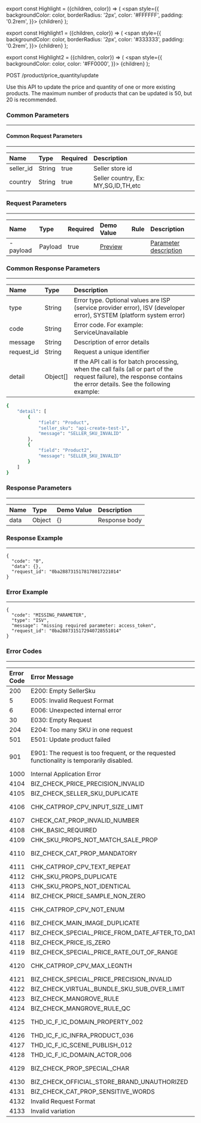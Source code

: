 export const Highlight = ({children, color}) => (
  <span
    style={{
      backgroundColor: color,
      borderRadius: '2px',
      color: '#FFFFFF',
      padding: '0.2rem',
    }}>
    {children}
  </span>
);

export const Highlight1 = ({children, color}) => (
  <span
    style={{
      backgroundColor: color,
      borderRadius: '2px',
      color: '#333333',
      padding: '0.2rem',
    }}>
    {children}
  </span>
);

export const Highlight2 = ({children, color}) => (
  <span
    style={{
      backgroundColor: color,
      color: '#FF0000',
    }}>
    {children}
  </span>
);

<Highlight color="#00A854">POST</Highlight>  <Highlight1 color="#EEEEEE">/product/price_quantity/update</Highlight1>

Use this API to update the price and quantity of one or more existing products. The maximum number of products that can be updated is 50, but 20 is recommended.

### Common Parameters
---
#### Common Request Parameters
---
| Name      | Type   | Required                      | Description                         |
| :-------- | :----- | :---------------------------- | :---------------------------------- |
| seller_id | String | <Highlight2>true</Highlight2> | Seller store id                     |
| country   | String | <Highlight2>true</Highlight2> | Seller country, Ex: MY,SG,ID,TH,etc |

### Request Parameters
---

| Name          | Type     | Required  | Demo Value  | Rule     | Description   |
| :---          | :---     | :---      | :---        | :---     | :---          |
| - payload     | Payload   | <Highlight2>true</Highlight2> | [Preview](https://open.lazada.com/doc/doc.htm?spm=a2o9m.11193535.0.0.2d4938e4jzTrKR#?nodeId=10557&docId=108251) |          | [Parameter description](https://open.lazada.com/doc/doc.htm?spm=a2o9m.11193535.0.0.2d4938e4jzTrKR#?nodeId=10557&docId=108251) |


### Common Response Parameters 
---

| Name        | Type        | Description        |
| :---         | :---         | :---                |
| type        | String      | Error type. Optional values ​​are ISP (service provider error), ISV (developer error), SYSTEM (platform system error) |
| code        | String      | Error code. For example: ServiceUnavailable                |
| message     | String      | Description of error details                |
| request_id  | String      | Request a unique identifier               |
| detail      | Object[]    | If the API call is for batch processing, when the call fails (all or part of the request failure), the response contains the error details. See the following example: |
```bash
{ 
    "detail": [
        {
            "field": "Product",
            "seller_sku": "api-create-test-1",
            "message": "SELLER_SKU_INVALID"
        },
        {
            "field": "Product2",
            "message": "SELLER_SKU_INVALID"
        }
    ]
} 
```

### Response Parameters
---
| Name                                  | Type       | Demo Value                               | Description     |
| :---                                  | :---       | :---                                     | :---            |
| data                                  | Object     | {}                                       | Response body   |



### Response Example
---
```
{
  "code": "0",
  "data": {},
  "request_id": "0ba2887315178178017221014"
}
```

### Error Example
---
```
{
  "code": "MISSING_PARAMETER",
  "type": "ISV",
  "message": "missing required parameter: access_token",
  "request_id": "0ba2887315172940728551014"
}
```

### Error Codes
---
| Error Code        | 	Error Message                   | Description        |
| :---              | :---                              | :---               |
| 200	            | E200: Empty SellerSku	            | Empty Item Id and Seller Sku.|
| 5	    | E005: Invalid Request Format	| The request format is not valid.| 
| 6	    | E006: Unexpected internal error	| Unexpected internal error.| 
| 30	| E030: Empty Request	| The request URL is not complete.| 
| 204	| E204: Too many SKU in one request	| The number of SKUs exceeds the limit.| 
| 501	| E501: Update product failed	| Failed to update the product price or stock.| 
| 901	| E901: The request is too frequent, or the requested functionality is temporarily disabled.	| Failed to return the requested data due to high calling frequency or disabled functionality. Please try again later.| 
| 1000	| Internal Application Error	| Internal system error.| 
| 4104	| BIZ_CHECK_PRICE_PRECISION_INVALID	| Price accuracy check failed| 
| 4105	| BIZ_CHECK_SELLER_SKU_DUPLICATE	| SellerSku repeat| 
| 4106	| CHK_CATPROP_CPV_INPUT_SIZE_LIMIT	| Item customization attributes exceeded the limit| 
| 4107	| CHECK_CAT_PROP_INVALID_NUMBER	| The category attribute value is invalid| 
| 4108	| CHK_BASIC_REQUIRED	| Basic attributes Mandatory verification| 
| 4109	| CHK_SKU_PROPS_NOT_MATCH_SALE_PROP	| Sku sales attributes do not match| 
| 4110	| BIZ_CHECK_CAT_PROP_MANDATORY	| Category attribute This parameter is mandatory| 
| 4111	| CHK_CATPROP_CPV_TEXT_REPEAT	| Category attribute content repeats| 
| 4112	| CHK_SKU_PROPS_DUPLICATE	| Duplicate Sku attributes| 
| 4113	| CHK_SKU_PROPS_NOT_IDENTICAL	| Sales attribute is not filled in| 
| 4114	| BIZ_CHECK_PRICE_SAMPLE_NON_ZERO	| The sample price is 0| 
| 4115	| CHK_CATPROP_CPV_NOT_ENUM	| The CPV attribute is not one of the options provided by the category| 
| 4116	| BIZ_CHECK_MAIN_IMAGE_DUPLICATE	| Repeat check of master diagram| 
| 4117	| BIZ_CHECK_SPECIAL_PRICE_FROM_DATE_AFTER_TO_DATE	| Special offer date check| 
| 4118	| BIZ_CHECK_PRICE_IS_ZERO	| Price is not 0 check| 
| 4119	| BIZ_CHECK_SPECIAL_PRICE_RATE_OUT_OF_RANGE	| Special price range check| 
| 4120	| CHK_CATPROP_CPV_MAX_LEGNTH	| Verify the maximum CPV value of a category| 
| 4121	| BIZ_CHECK_SPECIAL_PRICE_PRECISION_INVALID	| Special accuracy check does not pass| 
| 4122	| BIZ_CHECK_VIRTUAL_BUNDLE_SKU_SUB_OVER_LIMIT	| virtual bundle sku relation skuc over limit| 
| 4123	| BIZ_CHECK_MANGROVE_RULE	| Restricted publication check| 
| 4124	| BIZ_CHECK_MANGROVE_RULE_QC	| MANGROVE rule verification| 
| 4125	| THD_IC_F_IC_DOMAIN_PROPERTY_002	| IC Verification category Attribute This parameter is mandatory| 
| 4126	| THD_IC_F_IC_INFRA_PRODUCT_036	| SellerSku repeat| 
| 4127	| THD_IC_F_IC_SCENE_PUBLISH_012	| ProductId repeat| 
| 4128	| THD_IC_F_IC_DOMAIN_ACTOR_006	| Seller lock cannot be edited| 
| 4129	| BIZ_CHECK_PROP_SPECIAL_CHAR	| Containssymbol/characterthatisnotallowed:"<".Pleaseremovethenre-upload| 
| 4130	| BIZ_CHECK_OFFICIAL_STORE_BRAND_UNAUTHORIZED	| Uncertified brand| 
| 4131	| BIZ_CHECK_CAT_PROP_SENSITIVE_WORDS	| description has sensitive words New brand| 
| 4132	| Invalid Request Format	| Invalid Request Format| 
| 4133	| Invalid variation	| Invalid variation| 
